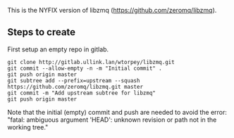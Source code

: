 This is the NYFIX version of libzmq (https://github.com/zeromq/libzmq).




Steps to create
---

First setup an empty repo in gitlab.
    
```
git clone http://gitlab.ullink.lan/wtorpey/libzmq.git
git commit --allow-empty -n -m "Initial commit" .
git push origin master
git subtree add --prefix=upstream --squash https://github.com/zeromq/libzmq.git master
git commit -m "Add upstream subtree for libzmq"
git push origin master
```    

Note that the initial (empty) commit and push are needed to avoid the error: "fatal: ambiguous argument 'HEAD': unknown revision or path not in the working tree."

